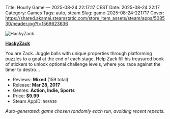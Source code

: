 Title: Hourly Game — 2025-08-24 22:17:17 CEST
Date: 2025-08-24 22:17
Category: Games
Tags: auto, steam
Slug: game-2025-08-24-221717
Cover: https://shared.akamai.steamstatic.com/store_item_assets/steam/apps/508530/header.jpg?t=1569623636

![HackyZack](https://shared.akamai.steamstatic.com/store_item_assets/steam/apps/508530/header.jpg?t=1569623636)

**[HackyZack](https://store.steampowered.com/app/508530/)**

You are Zack. Juggle balls with unique properties through platforming puzzles to a goal at the end of each stage. Help Zack fill his treasured book of stickers to unlock optional challenge levels, where you race against the timer to destro…

- Reviews: **Mixed** (159 total)
- Release: **Mar 28, 2017**
- Genres: **Action, Indie, Sports**
- Price: **$9.99**
- Steam AppID: `508530`

*Auto-generated; game chosen randomly each run, avoiding recent repeats.*
